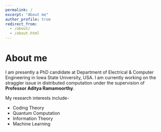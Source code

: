 ```yaml
---
permalink: /
excerpt: "About me"
author_profile: true
redirect_from: 
  - /about/
  - /about.html
---
```


About me
======

I am presently a PhD candidate at Department of Electrical & Computer Engineering in Iowa State University, USA. I am currently working on the straggler issue in distributed computation under the supervision of **Professor Aditya Ramamoorthy**. 

My research interests include-
  * Coding Theory
  * Quantum Computation 
  * Information Theory 
  * Machine Learning
